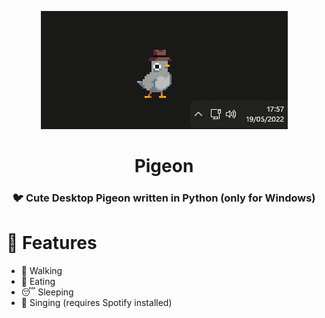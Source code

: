 <p align="center"><img src="screenshot.png"></p>
<h1 align="center">Pigeon</h1>
<h3 align="center">🐦 Cute Desktop Pigeon written in Python (only for Windows)</h3>

# 📝 Features
- 🚶 Walking
- 🍴 Eating
- 😴 Sleeping
- 🎤 Singing (requires Spotify installed)
